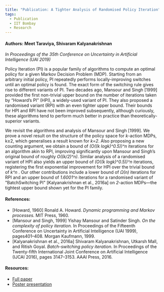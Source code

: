 ```yaml
---
title: "Publication: A Tighter Analysis of Randomised Policy Iteration"
tags:
  - Publication
  - IIT Bombay
  - Research
---
```


#### Authors: Meet Taraviya, Shivaram Kalyanakrishnan

*In Proceedings of the 35th Conference on Uncertainty in Artificial Intelligence (UAI 2019)*

Policy Iteration (PI) is a popular family of algorithms to compute an optimal policy for a given Markov Decision Problem (MDP). Starting from an arbitrary initial policy, PI repeatedly performs locally-improving switches until an optimal policy is found. The exact form of the switching rule gives rise to different variants of PI. Two decades ago, Mansour and Singh [1999] provided the first non-trivial upper bound on the number of iterations taken by “Howard’s PI” (HPI), a widely-used variant of PI. They also proposed a randomised variant (RPI) with an even tighter upper bound. Their bounds for HPI and RPI have not been improved subsequently, although curiously, these algorithms tend to perform much better in practice than theoretically-superior variants.

We revisit the algorithms and analysis of Mansour and Singh [1999]. We prove a novel result on the structure of the policy space for *k*-action MDPs, k≥2, which generalises a result known for *k=2*. Also proposing a new counting argument, we obtain a bound of *(O((k logk)^0.5))^n* iterations for an algorithm akin to RPI, improving significantly upon Mansour and Singh’s original bound of roughly *O((k/2)^n)*. Similar analysis of a randomised variant of HPI also yields an upper bound of *(O((k logk)^0.5))^n* iterations, registering the first exponential improvement for HPI over the trivial bound of *k^n* . Our other contributions include a lower bound of *Ω(n)* iterations for RPI and an upper bound of *1.6001^n* iterations for a randomised variant of "BatchSwitching PI" [Kalyanakrishnan et al., 2016a] on *2*-action MDPs—the tightest upper bound shown yet for the PI family.

#### References:

* [Howard, 1960] Ronald A. Howard. *Dynamic programming and Markov processes.* MIT Press, 1960.
* [Mansour and Singh, 1999] Yishay Mansour and Satinder Singh. *On the complexity of policy iteration.* In Proceedings of the Fifteenth Conference on Uncertainty in Artificial Intelligence (UAI 1999), pages401–408. Morgan Kaufmann, 1999.
* [Kalyanakrishnan et al., 2016a] Shivaram Kalyanakrishnan, Utkarsh Mall, and Ritish Goyal. *Batch-switching policy iteration.* In Proceedings of the Twenty-fifth International Joint Conference on Artificial Intelligence (IJCAI 2016), pages 3147–3153. AAAI Press, 2016.

#### Resources:

* [Full paper](https://meettaraviya.github.io/pdfs/174.pdf "A Tighter Analysis of Randomised Policy Iteration")
* [Poster presentation](https://meettaraviya.github.io/pdfs/UAI_2019_poster.pdf "A Tighter Analysis of Randomised Policy Iteration - Poster")

